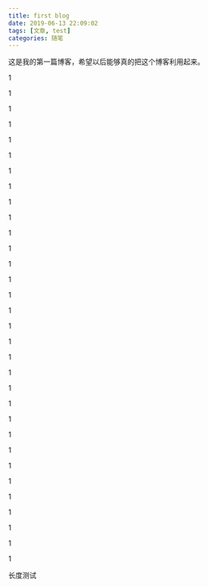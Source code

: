 ```yaml
---
title: first blog
date: 2019-06-13 22:09:02
tags: [文章, test]
categories: 随笔
---
```

这是我的第一篇博客，希望以后能够真的把这个博客利用起来。

1

1



1

1

1

1



1

1

1



1

1

1

1

1



1

1

1

1



1

1

1

1



1

1

1

1



1

1

1

1

1

1

长度测试